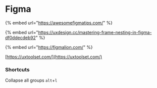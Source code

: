 # Figma

{% embed url="https://awesomefigmatips.com/" %}

{% embed url="https://uxdesign.cc/mastering-frame-nesting-in-figma-df0ddecdeb92" %}

{% embed url="https://figmalion.com/" %}

[https://uxtoolset.com/](https://uxtoolset.com/)

### Shortcuts

Collapse all groups `alt`+`l`
